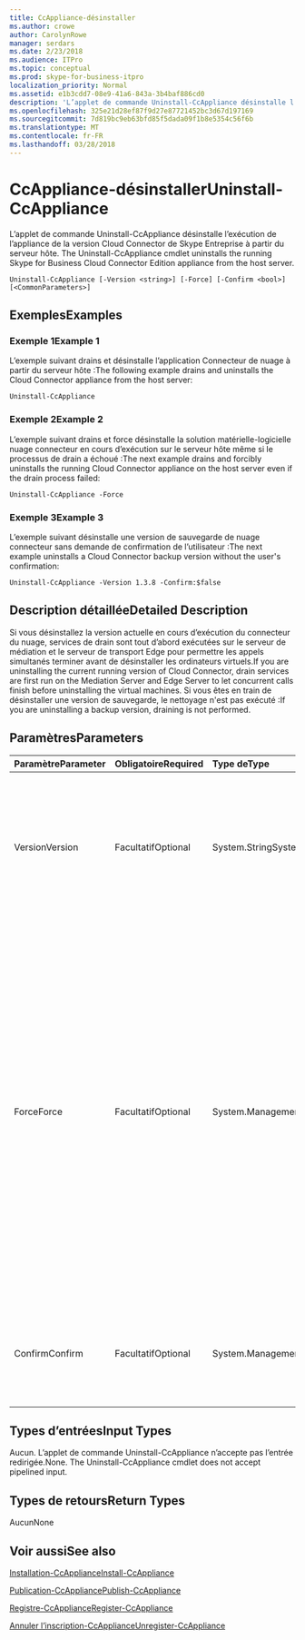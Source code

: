 ```yaml
---
title: CcAppliance-désinstaller
ms.author: crowe
author: CarolynRowe
manager: serdars
ms.date: 2/23/2018
ms.audience: ITPro
ms.topic: conceptual
ms.prod: skype-for-business-itpro
localization_priority: Normal
ms.assetid: e1b3cdd7-08e9-41a6-843a-3b4baf886cd0
description: 'L’applet de commande Uninstall-CcAppliance désinstalle l’exécution de l’appliance de la version Cloud Connector de Skype Entreprise à partir du serveur hôte. '
ms.openlocfilehash: 325e21d28ef87f9d27e87721452bc3d67d197169
ms.sourcegitcommit: 7d819bc9eb63bfd85f5dada09f1b8e5354c56f6b
ms.translationtype: MT
ms.contentlocale: fr-FR
ms.lasthandoff: 03/28/2018
---
```

# <a name="uninstall-ccappliance"></a><span data-ttu-id="b1cd8-103">CcAppliance-désinstaller</span><span class="sxs-lookup"><span data-stu-id="b1cd8-103">Uninstall-CcAppliance</span></span>
 
<span data-ttu-id="b1cd8-104">L’applet de commande Uninstall-CcAppliance désinstalle l’exécution de l’appliance de la version Cloud Connector de Skype Entreprise à partir du serveur hôte. </span><span class="sxs-lookup"><span data-stu-id="b1cd8-104">The Uninstall-CcAppliance cmdlet uninstalls the running Skype for Business Cloud Connector Edition appliance from the host server.</span></span> 
  
```
Uninstall-CcAppliance [-Version <string>] [-Force] [-Confirm <bool>] [<CommonParameters>]
```

## <a name="examples"></a><span data-ttu-id="b1cd8-105">Exemples</span><span class="sxs-lookup"><span data-stu-id="b1cd8-105">Examples</span></span>
<span data-ttu-id="b1cd8-106"><a name="Examples"> </a></span><span class="sxs-lookup"><span data-stu-id="b1cd8-106"></span></span>

### <a name="example-1"></a><span data-ttu-id="b1cd8-107">Exemple 1</span><span class="sxs-lookup"><span data-stu-id="b1cd8-107">Example 1</span></span>

<span data-ttu-id="b1cd8-108">L’exemple suivant drains et désinstalle l’application Connecteur de nuage à partir du serveur hôte :</span><span class="sxs-lookup"><span data-stu-id="b1cd8-108">The following example drains and uninstalls the Cloud Connector appliance from the host server:</span></span>
  
```
Uninstall-CcAppliance
```

### <a name="example-2"></a><span data-ttu-id="b1cd8-109">Exemple 2</span><span class="sxs-lookup"><span data-stu-id="b1cd8-109">Example 2</span></span>

<span data-ttu-id="b1cd8-110">L’exemple suivant drains et force désinstalle la solution matérielle-logicielle nuage connecteur en cours d’exécution sur le serveur hôte même si le processus de drain a échoué :</span><span class="sxs-lookup"><span data-stu-id="b1cd8-110">The next example drains and forcibly uninstalls the running Cloud Connector appliance on the host server even if the drain process failed:</span></span>
  
```
Uninstall-CcAppliance -Force
```

### <a name="example-3"></a><span data-ttu-id="b1cd8-111">Exemple 3</span><span class="sxs-lookup"><span data-stu-id="b1cd8-111">Example 3</span></span>

<span data-ttu-id="b1cd8-112">L’exemple suivant désinstalle une version de sauvegarde de nuage connecteur sans demande de confirmation de l’utilisateur :</span><span class="sxs-lookup"><span data-stu-id="b1cd8-112">The next example uninstalls a Cloud Connector backup version without the user's confirmation:</span></span>
  
```
Uninstall-CcAppliance -Version 1.3.8 -Confirm:$false
```

## <a name="detailed-description"></a><span data-ttu-id="b1cd8-113">Description détaillée</span><span class="sxs-lookup"><span data-stu-id="b1cd8-113">Detailed Description</span></span>
<span data-ttu-id="b1cd8-114"><a name="DetailedDescription"> </a></span><span class="sxs-lookup"><span data-stu-id="b1cd8-114"></span></span>

<span data-ttu-id="b1cd8-115">Si vous désinstallez la version actuelle en cours d’exécution du connecteur du nuage, services de drain sont tout d’abord exécutées sur le serveur de médiation et le serveur de transport Edge pour permettre les appels simultanés terminer avant de désinstaller les ordinateurs virtuels.</span><span class="sxs-lookup"><span data-stu-id="b1cd8-115">If you are uninstalling the current running version of Cloud Connector, drain services are first run on the Mediation Server and Edge Server to let concurrent calls finish before uninstalling the virtual machines.</span></span> <span data-ttu-id="b1cd8-116">Si vous êtes en train de désinstaller une version de sauvegarde, le nettoyage n'est pas exécuté :</span><span class="sxs-lookup"><span data-stu-id="b1cd8-116">If you are uninstalling a backup version, draining is not performed.</span></span>
  
## <a name="parameters"></a><span data-ttu-id="b1cd8-117">Paramètres</span><span class="sxs-lookup"><span data-stu-id="b1cd8-117">Parameters</span></span>
<span data-ttu-id="b1cd8-118"><a name="DetailedDescription"> </a></span><span class="sxs-lookup"><span data-stu-id="b1cd8-118"></span></span>

|<span data-ttu-id="b1cd8-119">**Paramètre**</span><span class="sxs-lookup"><span data-stu-id="b1cd8-119">**Parameter**</span></span>|<span data-ttu-id="b1cd8-120">**Obligatoire**</span><span class="sxs-lookup"><span data-stu-id="b1cd8-120">**Required**</span></span>|<span data-ttu-id="b1cd8-121">**Type de**</span><span class="sxs-lookup"><span data-stu-id="b1cd8-121">**Type**</span></span>|<span data-ttu-id="b1cd8-122">**Description**</span><span class="sxs-lookup"><span data-stu-id="b1cd8-122">**Description**</span></span>|
|:-----|:-----|:-----|:-----|
| <span data-ttu-id="b1cd8-123">Version</span><span class="sxs-lookup"><span data-stu-id="b1cd8-123">Version</span></span> <br/> | <span data-ttu-id="b1cd8-124">Facultatif</span><span class="sxs-lookup"><span data-stu-id="b1cd8-124">Optional</span></span> <br/> |<span data-ttu-id="b1cd8-125">System.String</span><span class="sxs-lookup"><span data-stu-id="b1cd8-125">System.String</span></span>  <br/> | <span data-ttu-id="b1cd8-126">La version du connecteur de nuage qui va être désinstallé à partir du serveur hôte.</span><span class="sxs-lookup"><span data-stu-id="b1cd8-126">The version of Cloud Connector that will be uninstalled from the host server.</span></span> <span data-ttu-id="b1cd8-127">Si cela n'est pas précisé, désinstallez la version actuelle.</span><span class="sxs-lookup"><span data-stu-id="b1cd8-127">If not specified, uninstall the current running version.</span></span> <br/> |
|<span data-ttu-id="b1cd8-128">Force</span><span class="sxs-lookup"><span data-stu-id="b1cd8-128">Force</span></span>  <br/> |<span data-ttu-id="b1cd8-129">Facultatif</span><span class="sxs-lookup"><span data-stu-id="b1cd8-129">Optional</span></span>  <br/> |<span data-ttu-id="b1cd8-130">System.Management.Automation.SwitchParameter</span><span class="sxs-lookup"><span data-stu-id="b1cd8-130">System.Management.Automation.SwitchParameter</span></span>  <br/> |<span data-ttu-id="b1cd8-p103">Si vous désinstallez la version actuelle, essayez de nettoyer les serveurs sur le serveur de médiation et le serveur Edge avant de désinstaller les machines virtuelles. Si vous spécifiez le commutateur "Force", même si les services de nettoyage échouent, les machines virtuelles seront désinstallées. Ce paramètre est uniquement utilisé pour désinstaller la version actuelle.</span><span class="sxs-lookup"><span data-stu-id="b1cd8-p103">If uninstalling the current running version, attempt to drain servers on Mediation Server and Edge Server before uninstalling the virtual machines. If you specify the "Force" switch, even if the drain services fail, the virtual machines will be uninstalled. This parameter is only used to uninstall the current running version.</span></span>  <br/> |
|<span data-ttu-id="b1cd8-134">Confirm</span><span class="sxs-lookup"><span data-stu-id="b1cd8-134">Confirm</span></span>  <br/> |<span data-ttu-id="b1cd8-135">Facultatif</span><span class="sxs-lookup"><span data-stu-id="b1cd8-135">Optional</span></span>  <br/> |<span data-ttu-id="b1cd8-136">System.Management.Automation.SwitchParameter</span><span class="sxs-lookup"><span data-stu-id="b1cd8-136">System.Management.Automation.SwitchParameter</span></span>  <br/> |<span data-ttu-id="b1cd8-137">Demander confirmation de l’utilisateur pour désinstaller les ordinateurs virtuels.</span><span class="sxs-lookup"><span data-stu-id="b1cd8-137">Ask user's confirmation to uninstall the virtual machines.</span></span> <span data-ttu-id="b1cd8-138">La valeur par défaut est TRUE.</span><span class="sxs-lookup"><span data-stu-id="b1cd8-138">Default value is TRUE.</span></span>  <br/> |
   
## <a name="input-types"></a><span data-ttu-id="b1cd8-139">Types d’entrées</span><span class="sxs-lookup"><span data-stu-id="b1cd8-139">Input Types</span></span>
<span data-ttu-id="b1cd8-140"><a name="InputTypes"> </a></span><span class="sxs-lookup"><span data-stu-id="b1cd8-140"></span></span>

<span data-ttu-id="b1cd8-p105">Aucun. L’applet de commande Uninstall-CcAppliance n’accepte pas l’entrée redirigée.</span><span class="sxs-lookup"><span data-stu-id="b1cd8-p105">None. The Uninstall-CcAppliance cmdlet does not accept pipelined input.</span></span>
  
## <a name="return-types"></a><span data-ttu-id="b1cd8-143">Types de retours</span><span class="sxs-lookup"><span data-stu-id="b1cd8-143">Return Types</span></span>
<span data-ttu-id="b1cd8-144"><a name="ReturnTypes"> </a></span><span class="sxs-lookup"><span data-stu-id="b1cd8-144"></span></span>

<span data-ttu-id="b1cd8-145">Aucun</span><span class="sxs-lookup"><span data-stu-id="b1cd8-145">None</span></span>
  
## <a name="see-also"></a><span data-ttu-id="b1cd8-146">Voir aussi</span><span class="sxs-lookup"><span data-stu-id="b1cd8-146">See also</span></span>
<span data-ttu-id="b1cd8-147"><a name="ReturnTypes"> </a></span><span class="sxs-lookup"><span data-stu-id="b1cd8-147"></span></span>

[<span data-ttu-id="b1cd8-148">Installation-CcAppliance</span><span class="sxs-lookup"><span data-stu-id="b1cd8-148">Install-CcAppliance</span></span>](install-ccappliance.md)
  
[<span data-ttu-id="b1cd8-149">Publication-CcAppliance</span><span class="sxs-lookup"><span data-stu-id="b1cd8-149">Publish-CcAppliance</span></span>](publish-ccappliance.md)
  
[<span data-ttu-id="b1cd8-150">Registre-CcAppliance</span><span class="sxs-lookup"><span data-stu-id="b1cd8-150">Register-CcAppliance</span></span>](register-ccappliance.md)
  
[<span data-ttu-id="b1cd8-151">Annuler l’inscription-CcAppliance</span><span class="sxs-lookup"><span data-stu-id="b1cd8-151">Unregister-CcAppliance</span></span>](unregister-ccappliance.md)
  

